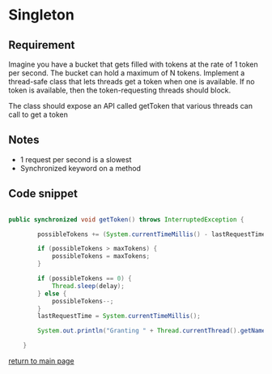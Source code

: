 # Singleton

## Requirement 


Imagine you have a bucket that gets filled with tokens at the rate of 1 token per second. 
The bucket can hold a maximum of N tokens. Implement a thread-safe class that lets threads get a token when one is available. 
If no token is available, then the token-requesting threads should block.

The class should expose an API called getToken that various threads can call to get a token


## Notes 

* 1 request per second is a slowest
* Synchronized keyword on a method

## Code snippet 

```java

public synchronized void getToken() throws InterruptedException {

        possibleTokens += (System.currentTimeMillis() - lastRequestTime) / delay;

        if (possibleTokens > maxTokens) {
            possibleTokens = maxTokens;
        }

        if (possibleTokens == 0) {
            Thread.sleep(delay);
        } else {
            possibleTokens--;
        }
        lastRequestTime = System.currentTimeMillis();

        System.out.println("Granting " + Thread.currentThread().getName() + " token at " + (Instant.now()));

    }

```




[return to main page](../../../../../../README.md)
